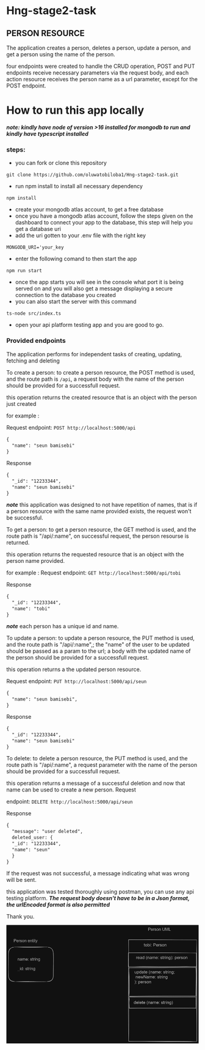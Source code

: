 # Hng-stage2-task
## PERSON RESOURCE

The application creates a person, deletes a person, update a person, and get a person using the name of the person.

four endpoints were created to handle the CRUD operation, POST and PUT endpoints receive necessary parameters via the request body, and each action resource receives the person name as a url parameter, except for the POST endpoint.


# How to run this app locally

***note: kindly have node of version >16 installed for mongodb to run and kindly have typescript installed***
### steps:
- you can fork or clone this repository
```
git clone https://github.com/oluwatobiloba1/Hng-stage2-task.git
```
- run npm install to install all necessary dependency

```
npm install
```

- create your mongodb atlas account, to get a free database
- once you have a mongodb atlas account, follow the steps given on the dashboard to connect your app to the database, this step will help you get a database uri
- add the uri gotten to your .env file with the right key 
```
MONGODB_URI='your_key
```
- enter the following comand to then start the app 
```
npm run start
```
- once the app starts you will see in the console what port it is being served on and you will also get a message displaying a secure connection to the database you created
- you can also start the server with this command 
```
ts-node src/index.ts
```
- open your api platform testing app and you are good to go.


### Provided endpoints

The application performs for independent tasks of creating, updating, fetching and deleting

To create a person:
to create a person resource, the POST method is used, and the route path is `/api`, a request body with the name of the person should be provided for a successfull request.

this operation returns the created resource that is an object with the person just created

for example :

Request
endpoint: `POST http://localhost:5000/api`
```
{
  "name": "seun bamisebi"
}
```
Response
```
{
  "_id": "12233344",
  "name": "seun bamisebi"
}
```
***note*** this application was designed to not have repetition of names, that is if a person resource with the same name provided exists, the request won't be successful.

To get a person:
to get a person resource, the GET method is used, and the route path is "/api/:name",
on successful request, the person resourse is returned.

this operation returns the requested resource that is an object with the person name provided.

for example :
Request
endpoint: `GET http://localhost:5000/api/tobi`

Response
```
{
  "_id": "12233344",
  "name": "tobi"
}
```
***note*** each person has a unique id and name.

To update a person:
to update a person resource, the PUT method is used, and the route path is "/api/:name",;
the "name" of the user to be updated should be passed as a param to the url;
a body with the updated name of the person should be provided for a successfull request.

this operation returns a the updated person resource.

Request
endpoint: `PUT http://localhost:5000/api/seun`
```
{
  "name": "seun bamisebi",
}
```
Response
```
{
  "_id": "12233344",
  "name": "seun bamisebi"
}
```


To delete:
to delete a person resource, the PUT method is used, and the route path is "/api/:name", a request parameter with the name of the person should be provided for a successfull request.

this operation returns a message of a successful deletion and now that name can be used to create a new person.
Request

endpoint: `DELETE http://localhost:5000/api/seun`

Response
```
{
  "message": "user deleted",
  deleted_user: {
  "_id": "12233344",
  "name": "seun"
  }
}
```

If the request was not successful, a message indicating what was wrong will be sent.


this application was tested thoroughly using postman, you can use any api testing platform.
***The request body doesn't have to be in a Json format, the urlEncoded format is also permitted***






  Thank you.



![uml](diagram.png)
